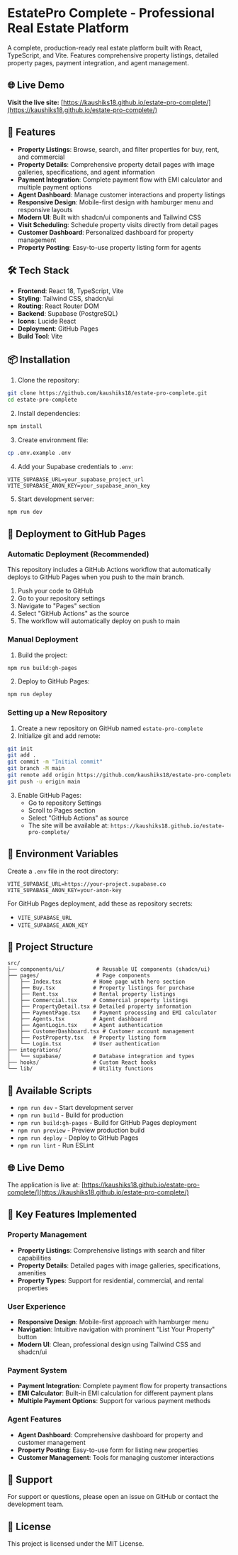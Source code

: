 # EstatePro Complete - Professional Real Estate Platform

A complete, production-ready real estate platform built with React, TypeScript, and Vite. Features comprehensive property listings, detailed property pages, payment integration, and agent management.

## 🌐 Live Demo

**Visit the live site:** [https://kaushiks18.github.io/estate-pro-complete/](https://kaushiks18.github.io/estate-pro-complete/)

## 🚀 Features

- **Property Listings**: Browse, search, and filter properties for buy, rent, and commercial
- **Property Details**: Comprehensive property detail pages with image galleries, specifications, and agent information
- **Payment Integration**: Complete payment flow with EMI calculator and multiple payment options
- **Agent Dashboard**: Manage customer interactions and property listings
- **Responsive Design**: Mobile-first design with hamburger menu and responsive layouts
- **Modern UI**: Built with shadcn/ui components and Tailwind CSS
- **Visit Scheduling**: Schedule property visits directly from detail pages
- **Customer Dashboard**: Personalized dashboard for property management
- **Property Posting**: Easy-to-use property listing form for agents

## 🛠️ Tech Stack

- **Frontend**: React 18, TypeScript, Vite
- **Styling**: Tailwind CSS, shadcn/ui
- **Routing**: React Router DOM
- **Backend**: Supabase (PostgreSQL)
- **Icons**: Lucide React
- **Deployment**: GitHub Pages
- **Build Tool**: Vite

## 📦 Installation

1. Clone the repository:
```bash
git clone https://github.com/kaushiks18/estate-pro-complete.git
cd estate-pro-complete
```

2. Install dependencies:
```bash
npm install
```

3. Create environment file:
```bash
cp .env.example .env
```

4. Add your Supabase credentials to `.env`:
```
VITE_SUPABASE_URL=your_supabase_project_url
VITE_SUPABASE_ANON_KEY=your_supabase_anon_key
```

5. Start development server:
```bash
npm run dev
```

## 🚀 Deployment to GitHub Pages

### Automatic Deployment (Recommended)

This repository includes a GitHub Actions workflow that automatically deploys to GitHub Pages when you push to the main branch.

1. Push your code to GitHub
2. Go to your repository settings
3. Navigate to "Pages" section
4. Select "GitHub Actions" as the source
5. The workflow will automatically deploy on push to main

### Manual Deployment

1. Build the project:
```bash
npm run build:gh-pages
```

2. Deploy to GitHub Pages:
```bash
npm run deploy
```

### Setting up a New Repository

1. Create a new repository on GitHub named `estate-pro-complete`
2. Initialize git and add remote:
```bash
git init
git add .
git commit -m "Initial commit"
git branch -M main
git remote add origin https://github.com/kaushiks18/estate-pro-complete.git
git push -u origin main
```

3. Enable GitHub Pages:
   - Go to repository Settings
   - Scroll to Pages section
   - Select "GitHub Actions" as source
   - The site will be available at: `https://kaushiks18.github.io/estate-pro-complete/`

## 🔧 Environment Variables

Create a `.env` file in the root directory:

```env
VITE_SUPABASE_URL=https://your-project.supabase.co
VITE_SUPABASE_ANON_KEY=your-anon-key
```

For GitHub Pages deployment, add these as repository secrets:
- `VITE_SUPABASE_URL`
- `VITE_SUPABASE_ANON_KEY`

## 📁 Project Structure

```
src/
├── components/ui/          # Reusable UI components (shadcn/ui)
├── pages/                  # Page components
│   ├── Index.tsx          # Home page with hero section
│   ├── Buy.tsx            # Property listings for purchase
│   ├── Rent.tsx           # Rental property listings
│   ├── Commercial.tsx     # Commercial property listings
│   ├── PropertyDetail.tsx # Detailed property information
│   ├── PaymentPage.tsx    # Payment processing and EMI calculator
│   ├── Agents.tsx         # Agent dashboard
│   ├── AgentLogin.tsx     # Agent authentication
│   ├── CustomerDashboard.tsx # Customer account management
│   ├── PostProperty.tsx   # Property listing form
│   └── Login.tsx          # User authentication
├── integrations/
│   └── supabase/          # Database integration and types
├── hooks/                 # Custom React hooks
└── lib/                   # Utility functions
```

## 🎯 Available Scripts

- `npm run dev` - Start development server
- `npm run build` - Build for production
- `npm run build:gh-pages` - Build for GitHub Pages deployment
- `npm run preview` - Preview production build
- `npm run deploy` - Deploy to GitHub Pages
- `npm run lint` - Run ESLint

## 🌐 Live Demo

The application is live at: [https://kaushiks18.github.io/estate-pro-complete/](https://kaushiks18.github.io/estate-pro-complete/)

## 🏡 Key Features Implemented

### Property Management
- **Property Listings**: Comprehensive listings with search and filter capabilities
- **Property Details**: Detailed pages with image galleries, specifications, amenities
- **Property Types**: Support for residential, commercial, and rental properties

### User Experience
- **Responsive Design**: Mobile-first approach with hamburger menu
- **Navigation**: Intuitive navigation with prominent "List Your Property" button
- **Modern UI**: Clean, professional design using Tailwind CSS and shadcn/ui

### Payment System
- **Payment Integration**: Complete payment flow for property transactions
- **EMI Calculator**: Built-in EMI calculation for different payment plans
- **Multiple Payment Options**: Support for various payment methods

### Agent Features
- **Agent Dashboard**: Comprehensive dashboard for property and customer management
- **Property Posting**: Easy-to-use form for listing new properties
- **Customer Management**: Tools for managing customer interactions

## 📧 Support

For support or questions, please open an issue on GitHub or contact the development team.

## 📄 License

This project is licensed under the MIT License.
